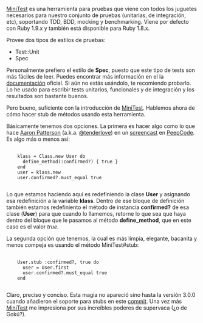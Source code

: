 [MiniTest] es una herramienta para pruebas que viene con todos los juguetes
necesarios para nuestro conjunto de pruebas (unitarias, de integración, etc),
soportando TDD, BDD, mocking y benchmarking. Viene por defecto con Ruby 1.9.x
y también está disponible para Ruby 1.8.x.

Provee dos tipos de estilos de pruebas:
*  Test::Unit
*  Spec

Personalmente prefiero el estilo de **Spec**, puesto que este tipo de tests son
más fáciles de leer. Puedes encontrar más información en el la [documentación]
oficial. Si aún no estás usándolo, te recomiendo probarlo. Lo he usado para
escribir tests unitarios, funcionales y de integración y los resultados son
bastante buenos.

Pero bueno, suficiente con la introducción de [MiniTest]. Hablemos ahora de
cómo hacer stub de métodos usando esta herramienta.

Básicamente tenemos dos opciones. La primera es hacer algo como lo que hace
[Aaron Patterson] (a.k.a. [@tenderlove]) en un [screencast] en [PeepCode].
Es algo más o menos así:
<pre>
  <code class="ruby">
    klass = Class.new User do
      define_method(:confirmed?) { true }
    end
    user = klass.new
    user.confirmed?.must_equal true
  </code>
</pre>

Lo que estamos haciendo aquí es redefiniendo la clase **User** y asignando esa
redefinición a la variable **klass**. Dentro de ese bloque de definición también
estamos redefiniento el método de instancia **confirmed?** de esa clase (**User**)
para que cuando lo llamemos, retorne lo que sea que haya dentro del bloque que
le pasamos al método **define_method**, que en este caso es el valor _true_.

La segunda opción que tenemos, la cual es más limpia, elegante, bacanita y menos
compeja es usando el método MiniTest#stub:
<pre>
  <code class="ruby">
    User.stub :confirmed?, true do
      user = User.first
      user.confirmed?.must_equal true
    end
  </code>
</pre>

Claro, preciso y conciso. Esta magia no apareció sino hasta la versión 3.0.0
cuando añadieron el soporte para stubs en este [commit]. Una vez más [MiniTest]
me impresiona por sus increíbles poderes de supervaca (¿o de Gokú?).

  [MiniTest]: http://github.com/seattlerb/minitest
  [documentación]: http://docs.seattlerb.org/minitest/
  [Aaron Patterson]: http://tenderlovemaking.com/
  [@tenderlove]: http://twitter.com/tenderlove
  [PeepCode]: http://peepcode.com
  [screencast]: https://peepcode.com/products/play-by-play-tenderlove-ruby-on-rails
  [commit]: https://github.com/seattlerb/minitest/commit/37e1a04573f1047a1772a21cbfe48823d2c27d7e
